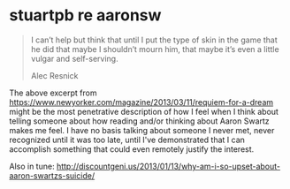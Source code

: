 # stuartpb re aaronsw

> I can’t help but think that until I put the type of skin in the game that he did that maybe I shouldn’t mourn him, that maybe it’s even a little vulgar and self-serving.
>
> Alec Resnick

The above excerpt from https://www.newyorker.com/magazine/2013/03/11/requiem-for-a-dream might be the most penetrative description of how I feel when I think about telling someone about how reading and/or thinking about Aaron Swartz makes me feel. I have no basis talking about someone I never met, never recognized until it was too late, until I've demonstrated that I can accomplish something that could even remotely justify the interest.

Also in tune: http://discountgeni.us/2013/01/13/why-am-i-so-upset-about-aaron-swartzs-suicide/
